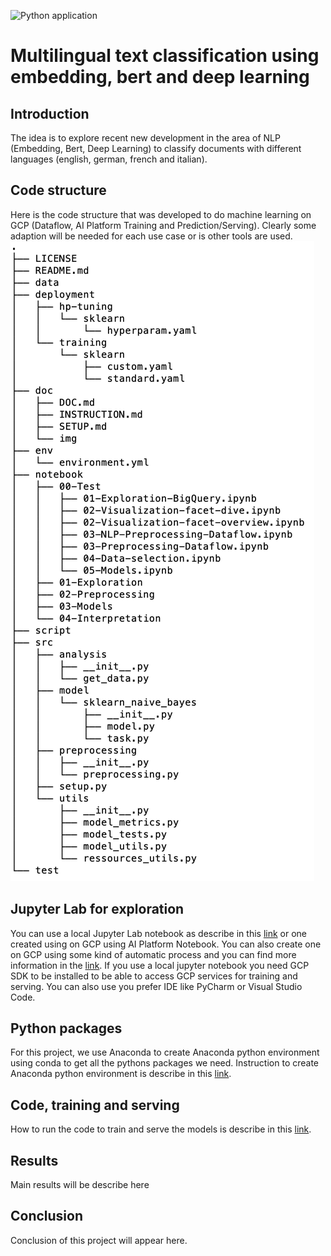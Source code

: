 ![Python application](https://github.com/tarrade/proj_multilingual_text_classification/workflows/Python%20application/badge.svg)

# Multilingual text classification using embedding, bert and deep learning

## Introduction
The idea is to explore recent new development in the area of NLP (Embedding, Bert, Deep Learning)
to classify documents with different languages (english, german, french and italian).

## Code structure
Here is the code structure that was developed to do machine learning on GCP (Dataflow, AI Platform Training and Prediction/Serving).
Clearly some adaption will be needed for each use case or is other tools are used.
![alt text](./doc/img/tree.png)

## Jupyter Lab for exploration
You can use a local Jupyter Lab notebook as describe in this [link](doc/local_jupyter_lab_installation.md) or one created using on GCP using AI Platform Notebook.
You can also create one on GCP using some kind of automatic process and you can find more information in the [link](doc/creation_ai_platform_notebook.md).
If you use a local jupyter notebook you need GCP SDK to be installed to be able to access GCP services for training and serving.
You can also use you prefer IDE like PyCharm or Visual Studio Code.

## Python packages
For this project, we use Anaconda to create Anaconda python environment using conda to get all the pythons packages we need.
Instruction to create Anaconda python environment is describe in this 
[link](doc/conda_env.md).

## Code, training and serving
How to run the code to train and serve the models is describe in this 
[link](doc/instruction_run_code.md).

## Results
Main results will be describe here

## Conclusion
Conclusion of this project will appear here.
